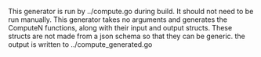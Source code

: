 This generator is run by ../compute.go during build.  It should not need to be run manually.
This generator takes no arguments and generates the ComputeN functions, along with their input and output structs.
These structs are not made from a json schema so that they can be generic.
the output is written to ../compute_generated.go